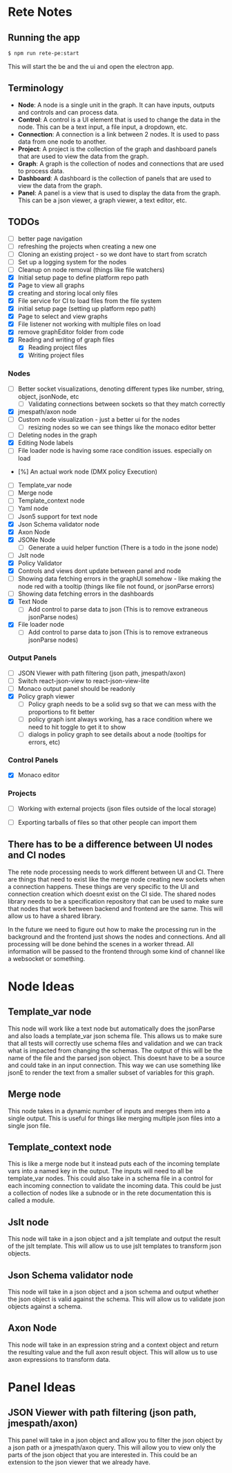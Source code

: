 # Rete Notes

## Running the app
```bash
$ npm run rete-pe:start
```

This will start the be and the ui and open the electron app.

## Terminology
- **Node**: A node is a single unit in the graph.  It can have inputs, outputs and controls and can process data.
- **Control**: A control is a UI element that is used to change the data in the node.  This can be a text input, a file input, a dropdown, etc.
- **Connection**: A connection is a link between 2 nodes.  It is used to pass data from one node to another.
- **Project**: A project is the collection of the graph and dashboard panels that are used to view the data from the graph.
- **Graph**: A graph is the collection of nodes and connections that are used to process data.
- **Dashboard**: A dashboard is the collection of panels that are used to view the data from the graph.
- **Panel**: A panel is a view that is used to display the data from the graph.  This can be a json viewer, a graph viewer, a text editor, etc.

## TODOs
- [ ] better page navigation
- [ ] refreshing the projects when creating a new one
- [ ] Cloning an existing project - so we dont have to start from scratch
- [ ] Set up a logging system for the nodes
- [ ] Cleanup on node removal (things like file watchers)
- [X] Initial setup page to define platform repo path
- [X] Page to view all graphs
- [X] creating and storing local only files
- [X] File service for CI to load files from the file system
- [x] initial setup page (setting up platform repo path)
- [x] Page to select and view graphs
- [X] File listener not working with multiple files on load
- [x] remove graphEditor folder from code
- [x] Reading and writing of graph files
  - [X] Reading project files
  - [X] Writing project files

### Nodes
- [ ] Better socket visualizations, denoting different types like number, string, object, jsonNode, etc
  - [ ] Validating connections between sockets so that they match correctly
- [x] jmespath/axon node
- [ ] Custom node visualization - just a better ui for the nodes
  - [ ] resizing nodes so we can see things like the monaco editor better
- [ ] Deleting nodes in the graph
- [X] Editing Node labels
- [ ] File loader node is having some race condition issues. especially on load
- [%] An actual work node (DMX policy Execution)
- [ ] Template_var node
- [ ] Merge node
- [ ] Template_context node
- [ ] Yaml node
- [ ] Json5 support for text node
- [x] Json Schema validator node
- [x] Axon Node
- [x] JSONe Node
  - [ ] Generate a uuid helper function (There is a todo in the jsone node)
- [ ] Jslt node
- [x] Policy Validator
- [X] Controls and views dont update between panel and node
- [ ] Showing data fetching errors in the graphUI somehow - like making the node red with a tooltip (things like file not found, or jsonParse errors)
- [ ] Showing data fetching errors in the dashboards
- [x] Text Node
  - [ ] Add control to parse data to json (This is to remove extraneous jsonParse nodes)
- [x] File loader node
  - [ ] Add control to parse data to json (This is to remove extraneous jsonParse nodes)

### Output Panels
- [ ] JSON Viewer with path filtering (json path, jmespath/axon)
- [ ] Switch react-json-view to react-json-view-lite
- [ ] Monaco output panel should be readonly
- [x] Policy graph viewer
  - [ ] Policy graph needs to be a solid svg so that we can mess with the proportions to fit better
  - [ ] policy graph isnt always working, has a race condition where we need to hit toggle to get it to show
  - [ ] dialogs in policy graph to see details about a node (tooltips for errors, etc)

### Control Panels
- [x] Monaco editor

### Projects
- [ ] Working with external projects (json files outside of the local storage)
- [ ] Exporting tarballs of files so that other people can import them


## There has to be a difference between UI nodes and CI nodes
The rete node processing needs to work different between UI and CI.  There are things that need to exist like the merge node creating new sockets
when a connection happens.  These things are very specific to the UI and connection creation which doesnt exist on the CI side. The shared nodes library needs to be
a specification repository that can be used to make sure that nodes that work between backend and frontend are the same.  This will allow us to have a shared library.

In the future we need to figure out how to make the processing run in the background and the frontend just shows the nodes and connections.  And all processing will be 
done behind the scenes in a worker thread.  All information will be passed to the frontend through some kind of channel like a websocket or something.


# Node Ideas
## Template_var node
This node will work like a text node but automatically does the jsonParse and also loads a template_var json schema file.  This allows us to make sure that 
all tests will correctly use schema files and validation and we can track what is impacted from changing the schemas. The output of this will be the name of the file
and the parsed json object. This doesnt have to be a source and could take in an input connection.  This way we can use something like jsonE to render the text from a 
smaller subset of variables for this graph.

## Merge node
This node takes in a dynamic number of inputs and merges them into a single output.  This is useful for things like merging multiple json files into a single json file.

## Template_context node
This is like a merge node but it instead puts each of the incoming template vars into a named key in the output. The inputs will need to all be template_var nodes.
This could also take in a schema file in a control for each incoming connection to validate the incoming data. This could be just a collection of nodes like a subnode or in the rete
documentation this is called a module.

## Jslt node
This node will take in a json object and a jslt template and output the result of the jslt template.  This will allow us to use jslt templates to transform json objects.

## Json Schema validator node
This node will take in a json object and a json schema and output whether the json object is valid against the schema.  This will allow us to validate json objects against a schema.

## Axon Node
This node will take in an expression string and a context object and return the resulting value and the full axon result object.  This will allow us to use axon expressions to transform data.

# Panel Ideas
## JSON Viewer with path filtering (json path, jmespath/axon)
This panel will take in a json object and allow you to filter the json object by a json path or a jmespath/axon query.  This will allow you to view only the parts of the json object that you are interested in.
This could be an extension to the json viewer that we already have.


